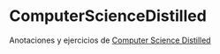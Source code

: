 # ComputerScienceDistilled

Anotaciones y ejercicios de [Computer Science Distilled](https://www.amazon.com/Computer-Science-Distilled-Computational-Problems/dp/0997316004)
